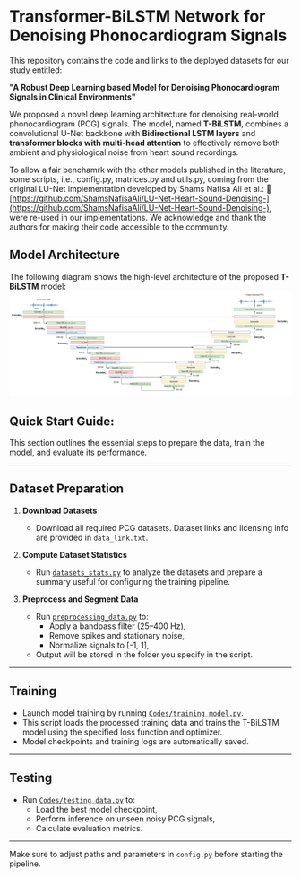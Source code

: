 # Transformer-BiLSTM Network for Denoising Phonocardiogram Signals

This repository contains the code and links to the deployed datasets for our study entitled:

**"A Robust Deep Learning based Model for Denoising Phonocardiogram Signals in Clinical Environments"**

We proposed a novel deep learning architecture for denoising real-world phonocardiogram (PCG) signals. The model, named **T-BiLSTM**, combines a convolutional U-Net backbone with **Bidirectional LSTM layers** and **transformer blocks with multi-head attention** to effectively remove both ambient and physiological noise from heart sound recordings.


To allow a fair benchamrk with the other models published in the literature, some scripts, i.e., config.py, matrices.py and utils.py, coming from the original LU-Net implementation developed by Shams Nafisa Ali et al.: 🔗 [https://github.com/ShamsNafisaAli/LU-Net-Heart-Sound-Denoising-](https://github.com/ShamsNafisaAli/LU-Net-Heart-Sound-Denoising-), were re-used in our implementations. We acknowledge and thank the authors for making their code accessible to the community.


## Model Architecture

The following diagram shows the high-level architecture of the proposed **T-BiLSTM** model:
![Model Architecture](figs/T-BiLSTM_model.png)



## Quick Start Guide:

This section outlines the essential steps to prepare the data, train the model, and evaluate its performance.

---

## Dataset Preparation

1. **Download Datasets**  
   - Download all required PCG datasets. Dataset links and licensing info are provided in `data_link.txt`.

2. **Compute Dataset Statistics**  
   - Run [`datasets_stats.py`](./datasets_stats.py) to analyze the datasets and prepare a summary useful for configuring the training pipeline.

3. **Preprocess and Segment Data**  
   - Run [`preprocessing_data.py`](./preprocessing_data.py) to:
     - Apply a bandpass filter (25–400 Hz),
     - Remove spikes and stationary noise,
     - Normalize signals to [-1, 1],
   - Output will be stored in the folder you specify in the script.

---

## Training

- Launch model training by running [`Codes/training_model.py`](./Codes/training_model.py).  
- This script loads the processed training data and trains the T-BiLSTM model using the specified loss function and optimizer.  
- Model checkpoints and training logs are automatically saved.

---

## Testing

- Run [`Codes/testing_data.py`](./Codes/testing_data.py) to:
  - Load the best model checkpoint,
  - Perform inference on unseen noisy PCG signals,
  - Calculate evaluation metrics.

---

Make sure to adjust paths and parameters in `config.py` before starting the pipeline.
